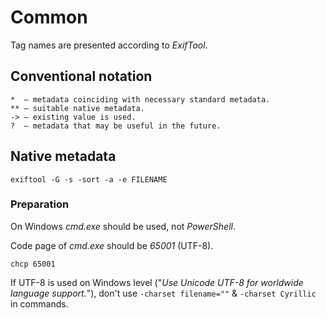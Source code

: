 # Common

Tag names are presented according to *ExifTool*.

## Conventional notation

```
*  — metadata coinciding with necessary standard metadata.
** — suitable native metadata.
-> — existing value is used.
?  — metadata that may be useful in the future.
```

## Native metadata

```
exiftool -G -s -sort -a -e FILENAME
```

### Preparation

On Windows *cmd.exe* should be used, not *PowerShell*.

Code page of *cmd.exe* should be *65001* (UTF-8).
```
chcp 65001
```

If UTF-8 is used on Windows level ("*Use Unicode UTF-8 for worldwide language support.*"), don't use `-charset filename=""` & `-charset Cyrillic` in commands.

